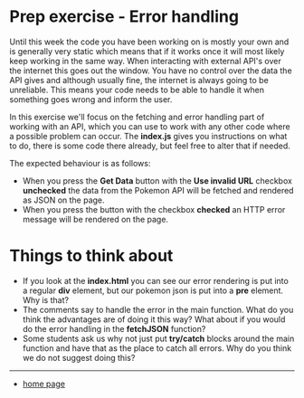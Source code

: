 # Prep exercise - Error handling
Until this week the code you have been working on is mostly your own and is generally very static which means that if it works once it will most likely keep working in the same way. When interacting with external API's over the internet this goes out the window. You have no control over the data the API gives and although usually fine, the internet is always going to be unreliable. This means your code needs to be able to handle it when something goes wrong and inform the user.

In this exercise we'll focus on the fetching and error handling part of working with an API, which you can use to work with any other code where a possible problem can occur. The __index.js__ gives you instructions on what to do, there is some code there already, but feel free to alter that if needed.

The expected behaviour is as follows:

* When you press the __Get Data__ button with the __Use invalid URL__ checkbox __unchecked__ the data from the Pokemon API will be fetched and rendered as JSON on the page.
* When you press the button with the checkbox __checked__ an HTTP error message will be rendered on the page.

# Things to think about

* If you look at the __index.html__ you can see our error rendering is put into a regular __div__ element, but our pokemon json is put into a __pre__ element. Why is that?
* The comments say to handle the error in the main function. What do you think the advantages are of doing it this way? What about if you would do the error handling in the __fetchJSON__ function?
* Some students ask us why not just put __try/catch__ blocks around the main function and have that as the place to catch all errors. Why do you think we do not suggest doing this?

---
* [home page](/README.md)